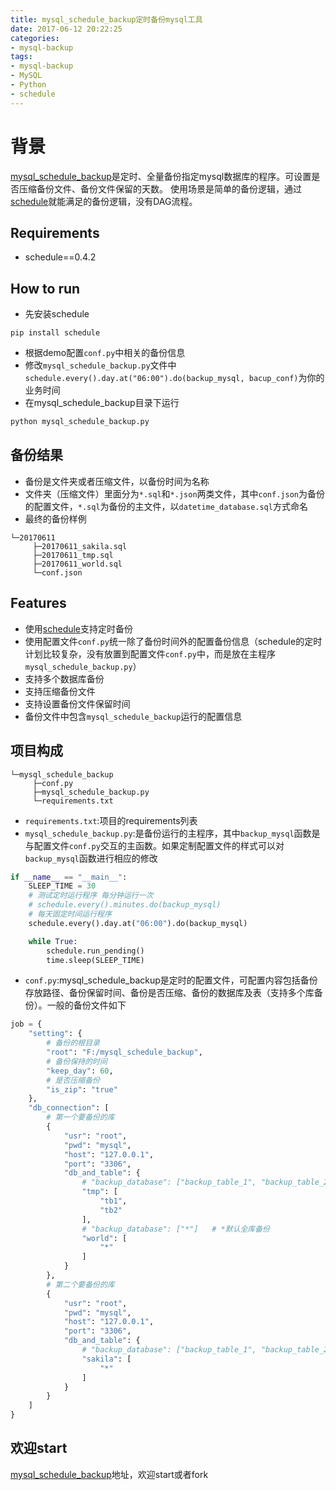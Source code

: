 ```yaml
---
title: mysql_schedule_backup定时备份mysql工具
date: 2017-06-12 20:22:25
categories:
- mysql-backup
tags:
- mysql-backup
- MySQL
- Python
- schedule
---
```


# 背景

[mysql_schedule_backup](https://github.com/zhongjiajie/mysql_schedule_backup)是定时、全量备份指定mysql数据库的程序。可设置是否压缩备份文件、备份文件保留的天数。
使用场景是简单的备份逻辑，通过[schedule](https://github.com/dbader/schedule)就能满足的备份逻辑，没有DAG流程。

<!-- more -->

## Requirements

* schedule==0.4.2

## How to run

* 先安装schedule

```shell
pip install schedule
```

* 根据demo配置`conf.py`中相关的备份信息
* 修改`mysql_schedule_backup.py`文件中`schedule.every().day.at("06:00").do(backup_mysql, bacup_conf)`为你的业务时间
* 在mysql_schedule_backup目录下运行

```python
python mysql_schedule_backup.py
```

## 备份结果

* 备份是文件夹或者压缩文件，以备份时间为名称
* 文件夹（压缩文件）里面分为`*.sql`和`*.json`两类文件，其中`conf.json`为备份的配置文件，`*.sql`为备份的主文件，以`datetime_database.sql`方式命名
* 最终的备份样例

```shell
└─20170611
     ├─20170611_sakila.sql
     ├─20170611_tmp.sql
     ├─20170611_world.sql
     └─conf.json
```

## Features

* 使用[schedule](https://github.com/dbader/schedule)支持定时备份
* 使用配置文件`conf.py`统一除了备份时间外的配置备份信息（schedule的定时计划比较复杂，没有放置到配置文件`conf.py`中，而是放在主程序`mysql_schedule_backup.py`）
* 支持多个数据库备份
* 支持压缩备份文件
* 支持设置备份文件保留时间
* 备份文件中包含`mysql_schedule_backup`运行的配置信息

## 项目构成

```shell
└─mysql_schedule_backup
     ├─conf.py
     ├─mysql_schedule_backup.py
     └─requirements.txt
```

* `requirements.txt`:项目的requirements列表
* `mysql_schedule_backup.py`:是备份运行的主程序，其中`backup_mysql`函数是与配置文件`conf.py`交互的主函数。如果定制配置文件的样式可以对`backup_mysql`函数进行相应的修改

```python
if __name__ == "__main__":
    SLEEP_TIME = 30
    # 测试定时运行程序 每分钟运行一次
    # schedule.every().minutes.do(backup_mysql)
    # 每天固定时间运行程序
    schedule.every().day.at("06:00").do(backup_mysql)

    while True:
        schedule.run_pending()
        time.sleep(SLEEP_TIME)
```

* `conf.py`:mysql_schedule_backup是定时的配置文件，可配置内容包括备份存放路径、备份保留时间、备份是否压缩、备份的数据库及表（支持多个库备份）。一般的备份文件如下

```python
job = {
    "setting": {
        # 备份的根目录
        "root": "F:/mysql_schedule_backup",
        # 备份保持的时间
        "keep_day": 60,
        # 是否压缩备份
        "is_zip": "true"
    },
    "db_connection": [
        # 第一个要备份的库
        {
            "usr": "root",
            "pwd": "mysql",
            "host": "127.0.0.1",
            "port": "3306",
            "db_and_table": {
                # "backup_database": ["backup_table_1", "backup_table_2", ...]
                "tmp": [
                    "tb1",
                    "tb2"
                ],
                # "backup_database": ["*"]   # *默认全库备份
                "world": [
                    "*"
                ]
            }
        },
        # 第二个要备份的库
        {
            "usr": "root",
            "pwd": "mysql",
            "host": "127.0.0.1",
            "port": "3306",
            "db_and_table": {
                # "backup_database": ["backup_table_1", "backup_table_2", ...]
                "sakila": [
                    "*"
                ]
            }
        }
    ]
}
```

## 欢迎start

[mysql_schedule_backup](https://github.com/zhongjiajie/mysql_schedule_backup)地址，欢迎start或者fork